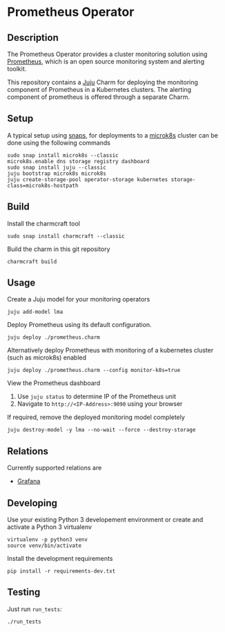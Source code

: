 # Prometheus Operator

## Description

The Prometheus Operator provides a cluster monitoring solution using
[Prometheus](https://prometheus.io), which is an open source
monitoring system and alerting toolkit.

This repository contains a [Juju](https://jaas.ai/) Charm for
deploying the monitoring component of Prometheus in a Kubernetes
clusters. The alerting component of prometheus is offered through a
separate Charm.

## Setup

A typical setup using [snaps](https://snapcraft.io/), for deployments
to a [microk8s](https://microk8s.io/) cluster can be done using the
following commands

    sudo snap install microk8s --classic
    microk8s.enable dns storage registry dashboard
    sudo snap install juju --classic
    juju bootstrap microk8s microk8s
    juju create-storage-pool operator-storage kubernetes storage-class=microk8s-hostpath

## Build

Install the charmcraft tool

    sudo snap install charmcraft --classic

Build the charm in this git repository

    charmcraft build

## Usage

Create a Juju model for your monitoring operators

    juju add-model lma

Deploy Prometheus using its default configuration.

    juju deploy ./prometheus.charm

Alternatively deploy Prometheus with monitoring of a kubernetes cluster
(such as microk8s) enabled

    juju deploy ./prometheus.charm --config monitor-k8s=true

View the Prometheus dashboard

1. Use `juju status` to determine IP of the Prometheus unit
2. Navigate to `http://<IP-Address>:9090` using your browser

If required, remove the deployed monitoring model completely

    juju destroy-model -y lma --no-wait --force --destroy-storage

## Relations

Currently supported relations are

- [Grafana](https://github.com/canonical/grafana-operator)

## Developing

Use your existing Python 3 developement environment or create and
activate a Python 3 virtualenv

    virtualenv -p python3 venv
    source venv/bin/activate

Install the development requirements

    pip install -r requirements-dev.txt

## Testing

Just run `run_tests`:

    ./run_tests
